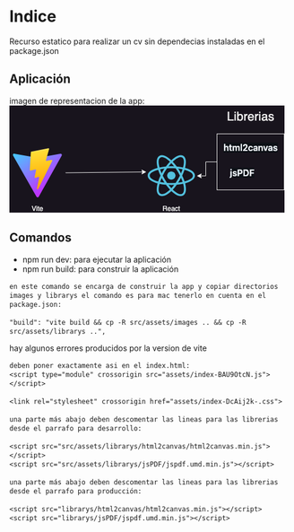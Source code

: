 # Indice
Recurso estatico para realizar un cv sin dependecias instaladas en el package.json

## Aplicación
imagen de representacion de la app:
![ScreenShot](cv.png)

## Comandos
* npm run dev: para ejecutar la aplicación
* npm run build: para construir la aplicación

```
en este comando se encarga de construir la app y copiar directorios images y librarys el comando es para mac tenerlo en cuenta en el package.json:

"build": "vite build && cp -R src/assets/images .. && cp -R src/assets/librarys ..",

```
hay algunos errores producidos por la version de vite
```
deben poner exactamente asi en el index.html: 
<script type="module" crossorigin src="assets/index-BAU9OtcN.js"></script>
    
<link rel="stylesheet" crossorigin href="assets/index-DcAij2k-.css">

una parte más abajo deben descomentar las lineas para las librerias desde el parrafo para desarrollo:

<script src="src/assets/librarys/html2canvas/html2canvas.min.js"></script>
<script src="src/assets/librarys/jsPDF/jspdf.umd.min.js"></script> 

una parte más abajo deben descomentar las lineas para las librerias desde el parrafo para producción:

<script src="librarys/html2canvas/html2canvas.min.js"></script>
<script src="librarys/jsPDF/jspdf.umd.min.js"></script>

```

